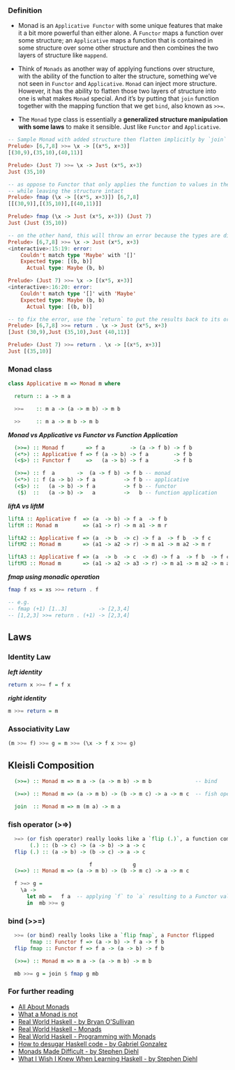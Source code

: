 ### Definition
 - Monad is an `Applicative Functor` with some unique features that make it a bit more powerful than
   either alone. A `Functor` maps a function over some structure; an `Applicative` maps a function
   that is contained in some structure over some other structure and then combines the two layers of
   structure like `mappend`.
   
 - Think of `Monads` as another way of applying functions over structure, with the ability of the function
   to alter the structure, something we’ve not seen in `Functor` and `Applicative`. `Monad` can inject more
   structure. However, it has the ability to flatten those two layers of structure into one is what
   makes `Monad` special. And it’s by putting that `join` function together with the mapping function
   that we get `bind`, also known as `>>=`.

 - The `Monad` type class is essentially a **generalized structure manipulation with some laws** to make
   it sensible. Just like `Functor` and `Applicative`.

```haskell
-- Sample Monad with added structure then flatten implicitly by `join`  
Prelude> [6,7,8] >>= \x -> [(x*5, x+3)]
[(30,9),(35,10),(40,11)]

Prelude> (Just 7) >>= \x -> Just (x*5, x+3)
Just (35,10)

-- as oppose to Functor that only applies the function to values in the structure
-- while leaving the structure intact
Prelude> fmap (\x -> [(x*5, x+3)]) [6,7,8]
[[(30,9)],[(35,10)],[(40,11)]]

Prelude> fmap (\x -> Just (x*5, x+3)) (Just 7)
Just (Just (35,10))

-- on the other hand, this will throw an error because the types are different, [] vs Maybe
Prelude> [6,7,8] >>= \x -> Just (x*5, x+3)
<interactive>:15:19: error:
    Couldn't match type 'Maybe' with '[]'
    Expected type: [(b, b)]
      Actual type: Maybe (b, b)

Prelude> (Just 7) >>= \x -> [(x*5, x+3)]
<interactive>:16:20: error:
    Couldn't match type '[]' with 'Maybe'
    Expected type: Maybe (b, b)
      Actual type: [(b, b)]

-- to fix the error, use the `return` to put the results back to its original structure
Prelude> [6,7,8] >>= return . \x -> Just (x*5, x+3)
[Just (30,9),Just (35,10),Just (40,11)]

Prelude> (Just 7) >>= return . \x -> [(x*5, x+3)]
Just [(35,10)]
```

### Monad class
```haskell
class Applicative m => Monad m where

  return :: a -> m a

  >>=    :: m a -> (a -> m b) -> m b

  >>     :: m a -> m b -> m b
```

***Monad vs Applicative vs Functor vs Function Application***
```haskell
  (>>=) :: Monad f       => f a        -> (a -> f b) -> f b
  (<*>) :: Applicative f => f (a -> b) -> f a        -> f b
  (<$>) :: Functor f     =>   (a -> b) -> f a        -> f b

  (>>=) :: f  a       ->  (a -> f b) -> f b -- monad
  (<*>) :: f (a -> b) -> f a         -> f b -- applicative
  (<$>) ::   (a -> b) -> f a         -> f b -- functor
   ($)  ::   (a -> b) ->   a         ->   b -- function application
```

***liftA vs liftM***
```haskell
liftA :: Applicative f  => (a  -> b) -> f a  -> f b
liftM :: Monad m        => (a1 -> r) -> m a1 -> m r

liftA2 :: Applicative f => (a  -> b  -> c) -> f a  -> f b  -> f c
liftM2 :: Monad m       => (a1 -> a2 -> r) -> m a1 -> m a2 -> m r

liftA3 :: Applicative f => (a  -> b  -> c  -> d) -> f a  -> f b  -> f c  -> f d
liftM3 :: Monad m       => (a1 -> a2 -> a3 -> r) -> m a1 -> m a2 -> m a3 -> m r
```

***fmap using monadic operation***
```haskell
fmap f xs = xs >>= return . f

-- e.g.
-- fmap (+1) [1..3]          -> [2,3,4]
-- [1,2,3] >>= return . (+1) -> [2,3,4]
```

## Laws

### Identity Law

***left identity***
```haskell
return x >>= f = f x
```

***right identity***
```haskell
m >>= return = m
```

### Associativity Law

```haskell
(m >>= f) >>= g = m >>= (\x -> f x >>= g)
```

## Kleisli Composition
```haskell
  (>>=) :: Monad m => m a -> (a -> m b) -> m b              -- bind

  (>=>) :: Monad m => (a -> m b) -> (b -> m c) -> a -> m c  -- fish operator

  join  :: Monad m => m (m a) -> m a

```

### fish operator (>=>) ###
```haskell
  >=> (or fish operator) really looks like a `flip (.)`, a function composition flipped
       (.) :: (b -> c) -> (a -> b) -> a -> c
  flip (.) :: (a -> b) -> (b -> c) -> a -> c

                          f             g
  (>=>) :: Monad m => (a -> m b) -> (b -> m c) -> a -> m c

  f >=> g =
    \a ->
      let mb =   f a  -- applying `f` to `a` resulting to a Functor value `mb`
      in  mb >>= g
```

### bind (>>=) ###
```haskell
  >>= (or bind) really looks like a `flip fmap`, a Functor flipped
       fmap :: Functor f => (a -> b) -> f a -> f b
  flip fmap :: Functor f => f a -> (a -> b) -> f b

  (>>=) :: Monad m => m a -> (a -> m b) -> m b

  mb >>= g = join $ fmap g mb
```

### For further reading
 - [All About Monads](https://wiki.haskell.org/All_About_Monads)
 - [What a Monad is not](https://wiki.haskell.org/What_a_Monad_is_not)
 - [Real World Haskell - by Bryan O'Sullivan](http://book.realworldhaskell.org/read/)
 - [Real World Haskell - Monads](http://book.realworldhaskell.org/read/monads.html)
 - [Real World Haskell - Programming with Monads](http://book.realworldhaskell.org/read/programming-with-monads.html)
 - [How to desugar Haskell code - by Gabriel Gonzalez](http://www.haskellforall.com/2014/10/how-to-desugar-haskell-code.html)
 - [Monads Made Difficult - by Stephen Diehl](http://www.stephendiehl.com/posts/monads.html)
 - [What I Wish I Knew When Learning Haskell - by Stephen Diehl](http://dev.stephendiehl.com/hask/#monads)
